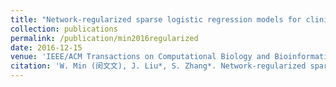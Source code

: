 ```yaml
---
title: "Network-regularized sparse logistic regression models for clinical risk prediction and biomarker discovery"
collection: publications
permalink: /publication/min2016regularized  
date: 2016-12-15
venue: 'IEEE/ACM Transactions on Computational Biology and Bioinformatics'
citation: 'W. Min (闵文文), J. Liu*, S. Zhang*. Network-regularized sparse logistic regression models for clinical risk prediction and biomarker discovery. IEEE/ACM Transactions on Computational Biology and Bioinformatics, vol.15, no.3, pp.944-953, 2018（中国计算机学会推荐B刊）'
---
```

